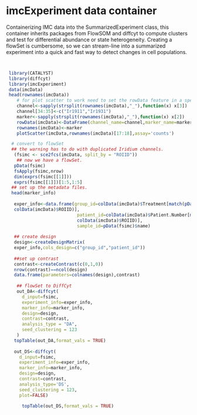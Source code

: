 # imcExperiment data container
Containerizing IMC data into the SummarizedExperiment class, this container inherits packages from FlowSOM and diffcyt to compute clusters and test for differential abundance or state heterogeneity.
   Creating a flowSet is cumbersome, so we can stream-line into a summarized experiment into a quick and fast way to detect changes in cell populations.

``` r


 library(CATALYST)
 library(diffcyt)
 library(imcExperiment)
 data(imcData)
 head(rownames(imcData))
    # for plot scatter to work need to set the rowData feature in a specific way.
    channel<-sapply(strsplit(rownames(imcData),"_"),function(x) x[3])
    channel[34:35]<-c("Ir1911","Ir1931")
    marker<-sapply(strsplit(rownames(imcData),"_"),function(x) x[2])
    rowData(imcData)<-DataFrame(channel_name=channel,marker_name=marker)
    rownames(imcData)<-marker
    plotScatter(imcData,rownames(imcData)[17:18],assay='counts')

  # convert to flowSet
  ## the warning has to do with duplicated Iridium channels.
   (fsimc <- sce2fcs(imcData, split_by = "ROIID"))
    ## now we have a flowSet.
   pData(fsimc)
   fsApply(fsimc,nrow)
   dim(exprs(fsimc[[1]]))
   exprs(fsimc[[1]])[1:5,1:5]
  ## set up the metadata files.
  head(marker_info)
   
   exper_info<-data.frame(group_id=colData(imcData)$Treatment[match(pData(fsimc)$name,
   colData(imcData)$ROIID)],
                           patient_id=colData(imcData)$Patient.Number[match(pData(fsimc)$name,
                           colData(imcData)$ROIID)],
                           sample_id=pData(fsimc)$name)
   
   ## create design
   design<-createDesignMatrix(
   exper_info,cols_design=c("group_id","patient_id"))
   
   ##set up contrast 
   contrast<-createContrast(c(0,1,0))
   nrow(contrast)==ncol(design)
   data.frame(parameters=colnames(design),contrast)
   
    ## flowSet to DiffCyt
    out_DA<-diffcyt(
      d_input=fsimc,
      experiment_info=exper_info,
      marker_info=marker_info,
      design=design,
      contrast=contrast,
      analysis_type = "DA",
      seed_clustering = 123
    )
   topTable(out_DA,format_vals = TRUE)
   
   out_DS<-diffcyt(
     d_input=fsimc,
     experiment_info=exper_info,
     marker_info=marker_info,
     design=design,
     contrast=contrast,
     analysis_type='DS',
     seed_clustering = 123,
     plot=FALSE)
   
      topTable(out_DS,format_vals = TRUE)
```
      
